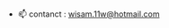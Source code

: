 -  📫 contanct : wisam.11w@hotmail.com 

<!---
wisamzy/wisamzy is a ✨ special ✨ repository because its `README.md` (this file) appears on your GitHub profile.
You can click the Preview link to take a look at your changes.
--->
